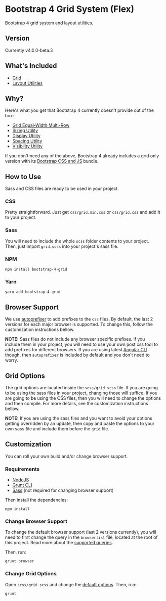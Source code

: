 # Bootstrap 4 Grid System (Flex)

Bootstrap 4 grid system and layout utilities.

## Version

Currently v4.0.0-beta.3

## What's Included

* [Grid](https://getbootstrap.com/docs/4.0/layout/grid/)
* [Layout Utilities](https://getbootstrap.com/docs/4.0/layout/utilities-for-layout/)

## Why?

Here's what you get that Bootstrap 4 currently doesn't provide out of the box:

* [Grid Equal-Width Multi-Row](https://getbootstrap.com/docs/4.0/layout/grid/#equal-width-multi-row)
* [Sizing Utility](https://getbootstrap.com/docs/4.0/utilities/sizing/)
* [Display Utility](https://getbootstrap.com/docs/4.0/utilities/display/)
* [Spacing Utility](https://getbootstrap.com/docs/4.0/utilities/spacing/)
* [Visibility Utility](https://getbootstrap.com/docs/4.0/utilities/visibility/)

If you don't need any of the above, Bootstrap 4 already includes a grid only version with its
[Bootstrap CSS and JS](https://getbootstrap.com/docs/4.0/getting-started/download/#compiled-css-and-js) bundle.

## How to Use
Sass and CSS files are ready to be used in your project.

### CSS

Pretty straightforward.
Just get `css/grid.min.css` or `css/grid.css` and add it to your project.

### Sass

You will need to include the whole `scss` folder contents to your project.
Then, just import `grid.scss` into your project's sass file.

### NPM

````
npm install bootstrap-4-grid
````

### Yarn

````
yarn add bootstrap-4-grid
````

## Browser Support

We use [autoprefixer](https://github.com/postcss/autoprefixer) to add prefixes to the `css` files.
By default, the last 2 versions for each major browser is supported. To change this, follow the customization
instructions bellow.

__NOTE:__ Sass files do not include any browser specific prefixes. If you include them in your project,
you will need to use your own post css tool to add prefixes for different browsers. If you are using latest
[Angular CLI](https://github.com/angular/angular-cli) though, then `autoprefixer` is included by default
and you don't need to worry.

## Grid Options

The grid options are located inside the `scss/grid.scss` file. If you are going to be using the sass files in
your project, changing those will suffice. If you are going to be using the CSS files, then you will need to
change the options and then compile. For more details, see the customization instructions bellow.

__NOTE:__ If you are using the sass files and you want to avoid your options getting overridden by an update,
then copy and paste the options to your own sass file and include them before the `grid` file.

## Customization

You can roll your own build and/or change browser support.

### Requirements

* [NodeJS](https://nodejs.org/en/)
* [Grunt CLI](http://gruntjs.com/getting-started)
* [Sass](http://sass-lang.com/install) (not required for changing browser support)

Then install the dependencies:

````
npm install
````

### Change Browser Support

To change the default browser support (last 2 versions currently), you will need to first change the query
in the `browserlist` file, located at the root of this project. Read more about the
[supported queries](https://github.com/ai/browserslist#queries).

Then, run:

````
grunt browser
````

### Change Grid Options

Open `scss/grid.scss` and change the [default options](https://getbootstrap.com/docs/4.0/layout/grid/#customizing-the-grid).
Then, run:

````
grunt
````